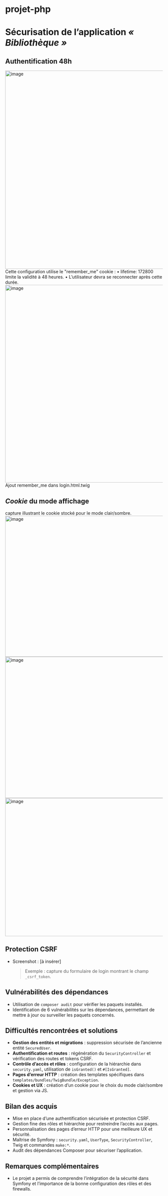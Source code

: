 # projet-php

# Sécurisation de l’application *« Bibliothèque »*

## Authentification 48h

<img width="1218" height="633" alt="image" src="https://github.com/user-attachments/assets/a5e0c013-10b2-4f7c-9ca0-7dbd5615401b" />
Cette configuration utilise le "remember_me" cookie :
•	lifetime: 172800 limite la validité à 48 heures.
•	L’utilisateur devra se reconnecter après cette durée.


<img width="1525" height="631" alt="image" src="https://github.com/user-attachments/assets/a710d63e-b506-40de-a8e8-34fe8c7b8ab4" />
Ajout remember_me dans login.html.twig



## *Cookie* du mode affichage
capture illustrant le cookie stocké pour le mode clair/sombre.
<img width="945" height="450" alt="image" src="https://github.com/user-attachments/assets/b9633063-0cf1-48e7-9819-256cdf45e178" />
<img width="945" height="451" alt="image" src="https://github.com/user-attachments/assets/ea7eb8d1-ec29-4bd5-aa4c-0b8024cc2d92" />
<img width="945" height="441" alt="image" src="https://github.com/user-attachments/assets/ac761fde-0dfe-4dfb-897d-f163fb6e1c67" />


## Protection CSRF
- Screenshot : [à insérer]  
  > Exemple : capture du formulaire de login montrant le champ `_csrf_token`.

## Vulnérabilités des dépendances
- Utilisation de `composer audit` pour vérifier les paquets installés.  
- Identification de 6 vulnérabilités sur les dépendances, permettant de mettre à jour ou surveiller les paquets concernés.  

## Difficultés rencontrées et solutions
- **Gestion des entités et migrations** : suppression sécurisée de l’ancienne entité `SecuredUser`.  
- **Authentification et routes** : régénération du `SecurityController` et vérification des routes et tokens CSRF.  
- **Contrôle d’accès et rôles** : configuration de la hiérarchie dans `security.yaml`, utilisation de `isGranted()` et `#[IsGranted]`.  
- **Pages d’erreur HTTP** : création des templates spécifiques dans `templates/bundles/TwigBundle/Exception`.  
- **Cookies et UX** : création d’un cookie pour le choix du mode clair/sombre et gestion via JS.

## Bilan des acquis
- Mise en place d’une authentification sécurisée et protection CSRF.  
- Gestion fine des rôles et hiérarchie pour restreindre l’accès aux pages.  
- Personnalisation des pages d’erreur HTTP pour une meilleure UX et sécurité.  
- Maîtrise de Symfony : `security.yaml`, `UserType`, `SecurityController`, Twig et commandes `make:*`.  
- Audit des dépendances Composer pour sécuriser l’application.

## Remarques complémentaires
- Le projet a permis de comprendre l’intégration de la sécurité dans Symfony et l’importance de la bonne configuration des rôles et des firewalls.
